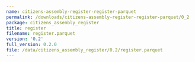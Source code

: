 ```yaml
---
name: citizens-assembly-register-register-parquet
permalink: /downloads/citizens-assembly-register-register-parquet/0_2
package: citizens_assembly_register
title: register
filename: register.parquet
version: '0.2'
full_version: 0.2.0
file: /data/citizens_assembly_register/0.2/register.parquet
---
```

